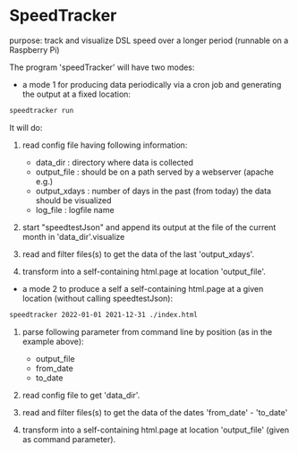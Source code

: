 # SpeedTracker

purpose: track and visualize DSL speed over a longer period  (runnable on a Raspberry Pi)

The program 'speedTracker' will have two modes:

- a mode 1 for producing data periodically via a cron job and generating the output at a fixed location:

```bash
speedtracker run
```

It will do:

1. read config file having following information:
    - data_dir     : directory where data is collected
    - output_file  : should be on a path served by a webserver (apache e.g.)
    - output_xdays : number of days in the past (from today) the data should be visualized
    - log_file     : logfile name

2. start "speedtestJson" and append its output at the file of the current month in 'data_dir'.visualize
3. read and filter files(s) to get the data of the last 'output_xdays'.
4. transform into a self-containing html.page at location 'output_file'.


- a mode 2 to produce a self a self-containing html.page at a given location (without calling speedtestJson):

```bash
speedtracker 2022-01-01 2021-12-31 ./index.html
```

1. parse following parameter from command line by position (as in the example above):
   - output_file
   - from_date
   - to_date

2. read config file to get 'data_dir'.
3. read and filter files(s) to get the data of the dates 'from_date' - 'to_date'
4. transform into a self-containing html.page at location 'output_file' (given as command parameter).
